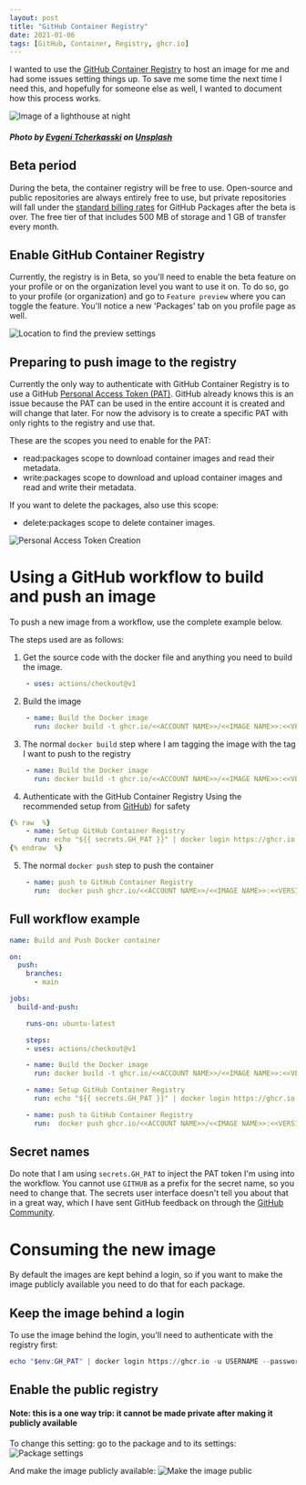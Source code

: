 ```yaml
---
layout: post
title: "GitHub Container Registry"
date: 2021-01-06
tags: [GitHub, Container, Registry, ghcr.io]
---
```


I wanted to use the [GitHub Container Registry](https://docs.github.com/en/free-pro-team@latest/packages/guides/about-github-container-registry) to host an image for me and had some issues setting things up. To save me some time the next time I need this, and hopefully for someone else as well, I wanted to document how this process works.

![Image of a lighthouse at night](/images/2021/20210106/evgeni-tcherkasski-SHA85I0G8K4-unsplash.jpg)
##### <span>Photo by <a href="https://unsplash.com/@evgenit?utm_source=unsplash&amp;utm_medium=referral&amp;utm_content=creditCopyText">Evgeni Tcherkasski</a> on <a href="https://unsplash.com/s/photos/lighthouse?utm_source=unsplash&amp;utm_medium=referral&amp;utm_content=creditCopyText">Unsplash</a></span>

## Beta period
During the beta, the container registry will be free to use. Open-source and public repositories are always entirely free to use, but private repositories will fall under the [standard billing rates](https://docs.github.com/en/free-pro-team@latest/github/setting-up-and-managing-billing-and-payments-on-github/about-billing-for-github-packages) for GitHub Packages after the beta is over. The free tier of that includes 500 MB of storage and 1 GB of transfer every month.

## Enable GitHub Container Registry
Currently, the registry is in Beta, so you'll need to enable the beta feature on your profile or on the organization level you want to use it on. To do so, go to your profile (or organization) and go to `Feature preview` where you can toggle the feature. You'll notice a new 'Packages' tab on you profile page as well.

![Location to find the preview settings](/images/2021/20210106/20210106_01_EnablePackages.png)

## Preparing to push image to the registry
Currently the only way to authenticate with GitHub Container Registry is to use a GitHub [Personal Access Token (PAT)](https://docs.github.com/en/free-pro-team@latest/github/authenticating-to-github/creating-a-personal-access-token). GitHub already knows this is an issue because the PAT can be used in the entire account it is created and will change that later.
For now the advisory is to create a specific PAT with only rights to the registry and use that.

These are the scopes you need to enable for the PAT:
- read:packages scope to download container images and read their metadata.
- write:packages scope to download and upload container images and read and write their metadata.

If you want to delete the packages, also use this scope:
- delete:packages scope to delete container images.

![Personal Access Token Creation](/images/2021/20210106/20210106_02_PAT.png)

# Using a GitHub workflow to build and push an image
To push a new image from a workflow, use the complete example below.

The steps used are as follows:

1. Get the source code with the docker file and anything you need to build the image.
``` yaml
    - uses: actions/checkout@v1
```

2. Build the image
``` yaml
    - name: Build the Docker image
      run: docker build -t ghcr.io/<<ACCOUNT NAME>>/<<IMAGE NAME>>:<<VERSION>> .
```

3. The normal `docker build` step where I am tagging the image with the tag I want to push to the registry
``` yaml
    - name: Build the Docker image
      run: docker build -t ghcr.io/<<ACCOUNT NAME>>/<<IMAGE NAME>>:<<VERSION>> .
```

4. Authenticate with the GitHub Container Registry
Using the recommended setup from [GitHub](https://docs.github.com/en/packages/guides/pushing-and-pulling-docker-images#authenticating-to-github-container-registry)) for safety
``` yaml
{% raw  %}
    - name: Setup GitHub Container Registry
      run: echo "${{ secrets.GH_PAT }}" | docker login https://ghcr.io -u ${{ github.actor }} --password-stdin
{% endraw  %}
```

5. The normal `docker push` step to push the container
``` yaml
    - name: push to GitHub Container Registry
      run:  docker push ghcr.io/<<ACCOUNT NAME>>/<<IMAGE NAME>>:<<VERSION>>
```

## Full workflow example
``` yaml
name: Build and Push Docker container

on:
  push:
    branches:
      - main

jobs:
  build-and-push:

    runs-on: ubuntu-latest

    steps:
    - uses: actions/checkout@v1

    - name: Build the Docker image
      run: docker build -t ghcr.io/<<ACCOUNT NAME>>/<<IMAGE NAME>>:<<VERSION>> .

    - name: Setup GitHub Container Registry
      run: echo "${{ secrets.GH_PAT }}" | docker login https://ghcr.io -u ${{ github.actor }} --password-stdin

    - name: push to GitHub Container Registry
      run:  docker push ghcr.io/<<ACCOUNT NAME>>/<<IMAGE NAME>>:<<VERSION>>
```

## Secret names
Do note that I am using `secrets.GH_PAT` to inject the PAT token I'm using into the workflow. You cannot use `GITHUB` as a prefix for the secret name, so you need to change that. The secrets user interface doesn't tell you about that in a great way, which I have sent GitHub feedback on through the [GitHub Community](https://github.community/t/add-a-warning-or-explanation-when-saving-a-secret-with-a-wrong-name/154018).

# Consuming the new image
By default the images are kept behind a login, so if you want to make the image publicly available you need to do that for each package.

## Keep the image behind a login
To use the image behind the login, you'll need to authenticate with the registry first:
``` powershell
echo "$env:GH_PAT" | docker login https://ghcr.io -u USERNAME --password-stdin
```

## Enable the public registry
#### Note: this is a one way trip: it cannot be made private after making it publicly available

To change this setting: go to the package and to its settings:
![Package settings](/images/2021/20210106/20210106_03_MakePackagePublic.png)

And make the image publicly available:
![Make the image public](/images/2021/20210106/20210106_04_MakePackagePublic.png)
